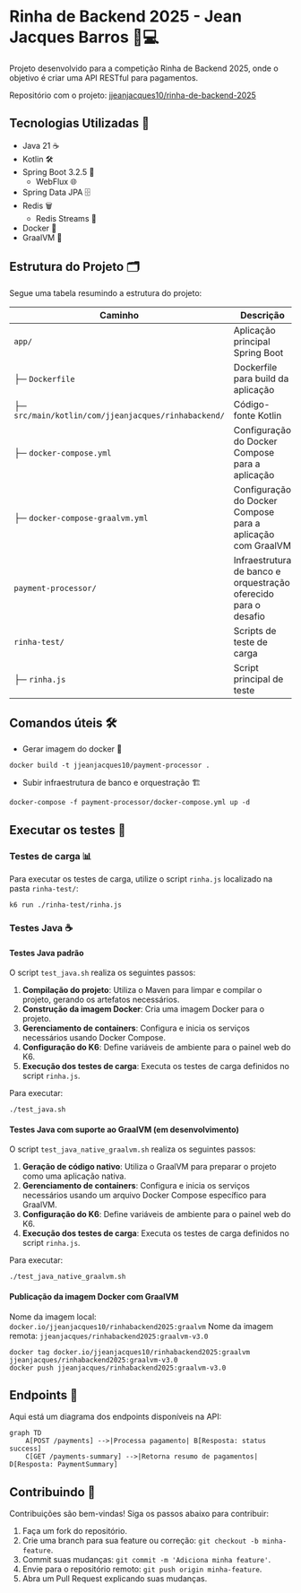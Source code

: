 # Rinha de Backend 2025 - Jean Jacques Barros 🐔💻

Projeto desenvolvido para a competição Rinha de Backend 2025, onde o objetivo é criar uma API RESTful para pagamentos.

Repositório com o
projeto: [jjeanjacques10/rinha-de-backend-2025](https://github.com/jjeanjacques10/rinha-de-backend-2025)

## Tecnologias Utilizadas 🚀

- Java 21 ☕
- Kotlin 🛠️
- Spring Boot 3.2.5 🌱
    - WebFlux 🌐
- Spring Data JPA 🗄️
- Redis 🗑️
    - Redis Streams 📜
- Docker 🐳
- GraalVM 🧪

## Estrutura do Projeto 🗂️

Segue uma tabela resumindo a estrutura do projeto:

| Caminho                                             | Descrição                                                       |
|-----------------------------------------------------|-----------------------------------------------------------------|
| `app/`                                              | Aplicação principal Spring Boot                                 |
| ├─ `Dockerfile`                                     | Dockerfile para build da aplicação                              |
| ├─ `src/main/kotlin/com/jjeanjacques/rinhabackend/` | Código-fonte Kotlin                                             |
| ├─ `docker-compose.yml`                             | Configuração do Docker Compose para a aplicação                 |
| ├─ `docker-compose-graalvm.yml`                     | Configuração do Docker Compose para a aplicação com GraalVM     |
| `payment-processor/`                                | Infraestrutura de banco e orquestração oferecido para o desafio |
| `rinha-test/`                                       | Scripts de teste de carga                                       |
| ├─ `rinha.js`                                       | Script principal de teste                                       |

## Comandos úteis 🛠️

- Gerar imagem do docker 🐳

```
docker build -t jjeanjacques10/payment-processor .
```

- Subir infraestrutura de banco e orquestração 🏗️

```
docker-compose -f payment-processor/docker-compose.yml up -d
```

## Executar os testes 🧪

### Testes de carga 📊

Para executar os testes de carga, utilize o script `rinha.js` localizado na pasta `rinha-test/`:

```
k6 run ./rinha-test/rinha.js
```

### Testes Java ☕

#### Testes Java padrão

O script `test_java.sh` realiza os seguintes passos:

1. **Compilação do projeto**: Utiliza o Maven para limpar e compilar o projeto, gerando os artefatos necessários.
2. **Construção da imagem Docker**: Cria uma imagem Docker para o projeto.
3. **Gerenciamento de containers**: Configura e inicia os serviços necessários usando Docker Compose.
4. **Configuração do K6**: Define variáveis de ambiente para o painel web do K6.
5. **Execução dos testes de carga**: Executa os testes de carga definidos no script `rinha.js`.

Para executar:

```
./test_java.sh
```

#### Testes Java com suporte ao GraalVM (em desenvolvimento)

O script `test_java_native_graalvm.sh` realiza os seguintes passos:

1. **Geração de código nativo**: Utiliza o GraalVM para preparar o projeto como uma aplicação nativa.
2. **Gerenciamento de containers**: Configura e inicia os serviços necessários usando um arquivo Docker Compose
   específico para GraalVM.
3. **Configuração do K6**: Define variáveis de ambiente para o painel web do K6.
4. **Execução dos testes de carga**: Executa os testes de carga definidos no script `rinha.js`.

Para executar:

```
./test_java_native_graalvm.sh
```

#### Publicação da imagem Docker com GraalVM

Nome da imagem local: `docker.io/jjeanjacques10/rinhabackend2025:graalvm`
Nome da imagem remota: `jjeanjacques/rinhabackend2025:graalvm-v3.0`

```
docker tag docker.io/jjeanjacques10/rinhabackend2025:graalvm jjeanjacques/rinhabackend2025:graalvm-v3.0
docker push jjeanjacques/rinhabackend2025:graalvm-v3.0
```

## Endpoints 📖

Aqui está um diagrama dos endpoints disponíveis na API:

```mermaid
graph TD
    A[POST /payments] -->|Processa pagamento| B[Resposta: status success]
    C[GET /payments-summary] -->|Retorna resumo de pagamentos| D[Resposta: PaymentSummary]
```

## Contribuindo 🤝

Contribuições são bem-vindas! Siga os passos abaixo para contribuir:

1. Faça um fork do repositório.
2. Crie uma branch para sua feature ou correção: `git checkout -b minha-feature`.
3. Commit suas mudanças: `git commit -m 'Adiciona minha feature'`.
4. Envie para o repositório remoto: `git push origin minha-feature`.
5. Abra um Pull Request explicando suas mudanças.
